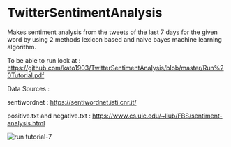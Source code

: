 # TwitterSentimentAnalysis
Makes sentiment analysis from the tweets of the last 7 days for the given word by using 2 methods lexicon based and naive bayes machine learning algorithm.

To be able to run look at : https://github.com/kato1903/TwitterSentimentAnalysis/blob/master/Run%20Tutorial.pdf

Data Sources :

sentiwordnet : https://sentiwordnet.isti.cnr.it/

positive.txt and negative.txt : https://www.cs.uic.edu/~liub/FBS/sentiment-analysis.html

![run tutorial-7](https://user-images.githubusercontent.com/37152525/53659203-fb7dbe80-3c6b-11e9-942c-c3c6bdb65591.png)
